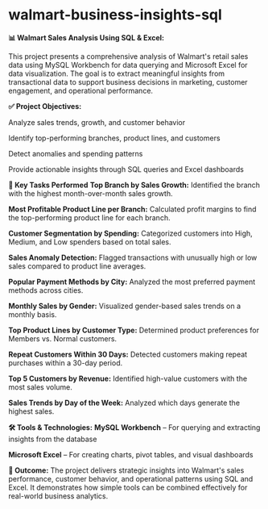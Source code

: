 # walmart-business-insights-sql
**📊 Walmart Sales Analysis Using SQL & Excel:**

This project presents a comprehensive analysis of Walmart's retail sales data using MySQL Workbench for data querying and Microsoft Excel for data visualization. The goal is to extract meaningful insights from transactional data to support business decisions in marketing, customer engagement, and operational performance.

**✅ Project Objectives:**

Analyze sales trends, growth, and customer behavior

Identify top-performing branches, product lines, and customers

Detect anomalies and spending patterns

Provide actionable insights through SQL queries and Excel dashboards

**📁 Key Tasks Performed**
**Top Branch by Sales Growth:**
Identified the branch with the highest month-over-month sales growth.

**Most Profitable Product Line per Branch:**
Calculated profit margins to find the top-performing product line for each branch.

**Customer Segmentation by Spending:**
Categorized customers into High, Medium, and Low spenders based on total sales.

**Sales Anomaly Detection:**
Flagged transactions with unusually high or low sales compared to product line averages.

**Popular Payment Methods by City:**
Analyzed the most preferred payment methods across cities.

**Monthly Sales by Gender:**
Visualized gender-based sales trends on a monthly basis.

**Top Product Lines by Customer Type:**
Determined product preferences for Members vs. Normal customers.

**Repeat Customers Within 30 Days:**
Detected customers making repeat purchases within a 30-day period.

**Top 5 Customers by Revenue:**
Identified high-value customers with the most sales volume.

**Sales Trends by Day of the Week:**
Analyzed which days generate the highest sales.

**🛠️ Tools & Technologies:**
**MySQL Workbench** – For querying and extracting insights from the database

**Microsoft Excel** – For creating charts, pivot tables, and visual dashboards

**📌 Outcome:**
The project delivers strategic insights into Walmart's sales performance, customer behavior, and operational patterns using SQL and Excel. It demonstrates how simple tools can be combined effectively for real-world business analytics.
